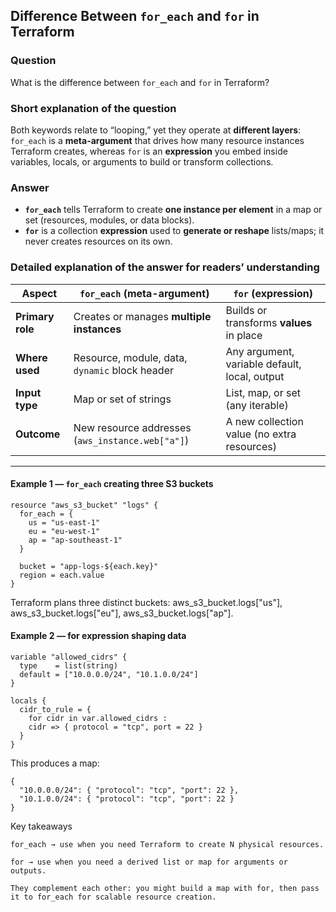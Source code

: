 ## Difference Between `for_each` and `for` in Terraform

### Question  
What is the difference between `for_each` and `for` in Terraform?

### Short explanation of the question  
Both keywords relate to “looping,” yet they operate at **different layers**: `for_each` is a **meta-argument** that drives how many resource instances Terraform creates, whereas `for` is an **expression** you embed inside variables, locals, or arguments to build or transform collections.

### Answer  
- **`for_each`** tells Terraform to create **one instance per element** in a map or set (resources, modules, or data blocks).  
- **`for`** is a collection **expression** used to **generate or reshape** lists/maps; it never creates resources on its own.

### Detailed explanation of the answer for readers’ understanding

| Aspect              | `for_each` (meta-argument)                     | `for` (expression)                                 |
|---------------------|-----------------------------------------------|----------------------------------------------------|
| **Primary role**    | Creates or manages **multiple instances**      | Builds or transforms **values** in place           |
| **Where used**      | Resource, module, data, `dynamic` block header | Any argument, variable default, local, output      |
| **Input type**      | Map or set of strings                          | List, map, or set (any iterable)                   |
| **Outcome**         | New resource addresses (`aws_instance.web["a"]`)| A new collection value (no extra resources)        |

---

#### Example 1 — `for_each` creating three S3 buckets

```hcl
resource "aws_s3_bucket" "logs" {
  for_each = {
    us = "us-east-1"
    eu = "eu-west-1"
    ap = "ap-southeast-1"
  }

  bucket = "app-logs-${each.key}"
  region = each.value
}
```

Terraform plans three distinct buckets:
aws_s3_bucket.logs["us"], aws_s3_bucket.logs["eu"], aws_s3_bucket.logs["ap"].

#### Example 2 — for expression shaping data

```
variable "allowed_cidrs" {
  type    = list(string)
  default = ["10.0.0.0/24", "10.1.0.0/24"]
}

locals {
  cidr_to_rule = {
    for cidr in var.allowed_cidrs :
    cidr => { protocol = "tcp", port = 22 }
  }
}
```

This produces a map:

```
{
  "10.0.0.0/24": { "protocol": "tcp", "port": 22 },
  "10.1.0.0/24": { "protocol": "tcp", "port": 22 }
}
```

Key takeaways

    for_each → use when you need Terraform to create N physical resources.

    for → use when you need a derived list or map for arguments or outputs.

    They complement each other: you might build a map with for, then pass it to for_each for scalable resource creation.
